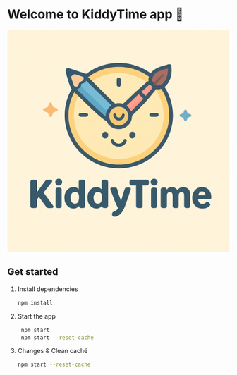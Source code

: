 # Welcome to KiddyTime app 👋

![Logo](./assets/images/logo.png)


## Get started

1. Install dependencies

   ```bash
   npm install
   ```

2. Start the app

   ```bash
    npm start
    npm start --reset-cache
   ```
3. Changes & Clean caché

   ```bash
   npm start --reset-cache
   ```